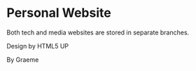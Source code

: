 # Personal Website
Both tech and media websites are stored in separate branches.

Design by HTML5 UP

By Graeme
